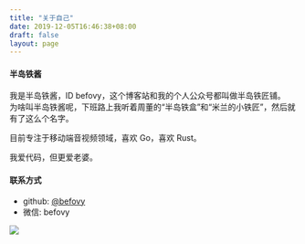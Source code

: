 ```yaml
---
title: "关于自己"
date: 2019-12-05T16:46:38+08:00
draft: false
layout: page
---
```


#### 半岛铁酱

我是半岛铁酱，ID befovy，这个博客站和我的个人公众号都叫做半岛铁匠铺。  
为啥叫半岛铁酱呢，下班路上我听着周董的“半岛铁盒”和“米兰的小铁匠”，然后就有了这么个名字。  

目前专注于移动端音视频领域，喜欢 Go，喜欢 Rust。

我爱代码，但更爱老婆。

#### 联系方式

- github: [@befovy](https://github.com/befovy)
- 微信: befovy

![](http://ghchart.rshah.org/befovy)
